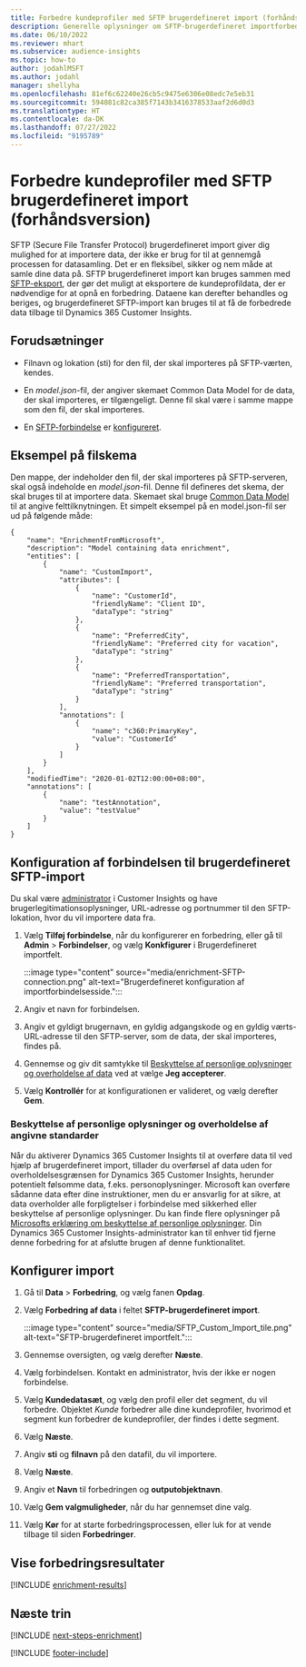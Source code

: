 ```yaml
---
title: Forbedre kundeprofiler med SFTP brugerdefineret import (forhåndsversion)
description: Generelle oplysninger om SFTP-brugerdefineret importforbedring.
ms.date: 06/10/2022
ms.reviewer: mhart
ms.subservice: audience-insights
ms.topic: how-to
author: jodahlMSFT
ms.author: jodahl
manager: shellyha
ms.openlocfilehash: 81ef6c62240e26cb5c9475e6306e08edc7e5eb31
ms.sourcegitcommit: 594081c82ca385f7143b3416378533aaf2d6d0d3
ms.translationtype: HT
ms.contentlocale: da-DK
ms.lasthandoff: 07/27/2022
ms.locfileid: "9195789"
---
```

# <a name="enrich-customer-profiles-with-sftp-custom-import-preview"></a>Forbedre kundeprofiler med SFTP brugerdefineret import (forhåndsversion)

SFTP (Secure File Transfer Protocol) brugerdefineret import giver dig mulighed for at importere data, der ikke er brug for til at gennemgå processen for datasamling. Det er en fleksibel, sikker og nem måde at samle dine data på. SFTP brugerdefineret import kan bruges sammen med [SFTP-eksport](export-sftp.md), der gør det muligt at eksportere de kundeprofildata, der er nødvendige for at opnå en forbedring. Dataene kan derefter behandles og beriges, og brugerdefineret SFTP-import kan bruges til at få de forbedrede data tilbage til Dynamics 365 Customer Insights.

## <a name="prerequisites"></a>Forudsætninger

- Filnavn og lokation (sti) for den fil, der skal importeres på SFTP-værten, kendes.

- En *model.json*-fil, der angiver skemaet Common Data Model for de data, der skal importeres, er tilgængeligt. Denne fil skal være i samme mappe som den fil, der skal importeres.

- En [SFTP-forbindelse](connections.md) er [konfigureret](#configure-the-connection-for-sftp-custom-import).

## <a name="file-schema-example"></a>Eksempel på filskema

Den mappe, der indeholder den fil, der skal importeres på SFTP-serveren, skal også indeholde en *model.json*-fil. Denne fil defineres det skema, der skal bruges til at importere data. Skemaet skal bruge [Common Data Model](/common-data-model/) til at angive felttilknytningen. Et simpelt eksempel på en model.json-fil ser ud på følgende måde:

```
{
    "name": "EnrichmentFromMicrosoft",
    "description": "Model containing data enrichment",
    "entities": [
        {
            "name": "CustomImport",
            "attributes": [
                {
                    "name": "CustomerId",
                    "friendlyName": "Client ID",
                    "dataType": "string"
                },
                {
                    "name": "PreferredCity",
                    "friendlyName": "Preferred city for vacation",
                    "dataType": "string"
                },
                {
                    "name": "PreferredTransportation",
                    "friendlyName": "Preferred transportation",
                    "dataType": "string"
                }
            ],
            "annotations": [
                {
                    "name": "c360:PrimaryKey",
                    "value": "CustomerId"
                }
            ]
        }
    ],
    "modifiedTime": "2020-01-02T12:00:00+08:00",
    "annotations": [
        {
            "name": "testAnnotation",
            "value": "testValue"
        }
    ]
}
```

## <a name="configure-the-connection-for-sftp-custom-import"></a>Konfiguration af forbindelsen til brugerdefineret SFTP-import

Du skal være [administrator](permissions.md#admin) i Customer Insights og have brugerlegitimationsoplysninger, URL-adresse og portnummer til den SFTP-lokation, hvor du vil importere data fra.

1. Vælg **Tilføj forbindelse**, når du konfigurerer en forbedring, eller gå til **Admin** > **Forbindelser**, og vælg **Konkfigurer** i Brugerdefineret importfelt.

   :::image type="content" source="media/enrichment-SFTP-connection.png" alt-text="Brugerdefineret konfiguration af importforbindelsesside.":::

1. Angiv et navn for forbindelsen.

1. Angiv et gyldigt brugernavn, en gyldig adgangskode og en gyldig værts-URL-adresse til den SFTP-server, som de data, der skal importeres, findes på.

1. Gennemse og giv dit samtykke til [Beskyttelse af personlige oplysninger og overholdelse af data](#data-privacy-and-compliance) ved at vælge **Jeg accepterer**.

1. Vælg **Kontrollér** for at konfigurationen er valideret, og vælg derefter **Gem**.

### <a name="data-privacy-and-compliance"></a>Beskyttelse af personlige oplysninger og overholdelse af angivne standarder

Når du aktiverer Dynamics 365 Customer Insights til at overføre data til ved hjælp af brugerdefineret import, tillader du overførsel af data uden for overholdelsesgrænsen for Dynamics 365 Customer Insights, herunder potentielt følsomme data, f.eks. personoplysninger. Microsoft kan overføre sådanne data efter dine instruktioner, men du er ansvarlig for at sikre, at data overholder alle forpligtelser i forbindelse med sikkerhed eller beskyttelse af personlige oplysninger. Du kan finde flere oplysninger på [Microsofts erklæring om beskyttelse af personlige oplysninger](https://go.microsoft.com/fwlink/?linkid=396732).
Din Dynamics 365 Customer Insights-administrator kan til enhver tid fjerne denne forbedring for at afslutte brugen af denne funktionalitet.

## <a name="configure-the-import"></a>Konfigurer import

1. Gå til **Data** > **Forbedring**, og vælg fanen **Opdag**.

1. Vælg **Forbedring af data** i feltet **SFTP-brugerdefineret import**.

   :::image type="content" source="media/SFTP_Custom_Import_tile.png" alt-text="SFTP-brugerdefineret importfelt.":::

1. Gennemse oversigten, og vælg derefter **Næste**.

1. Vælg forbindelsen. Kontakt en administrator, hvis der ikke er nogen forbindelse.

1. Vælg **Kundedatasæt**, og vælg den profil eller det segment, du vil forbedre. Objektet *Kunde* forbedrer alle dine kundeprofiler, hvorimod et segment kun forbedrer de kundeprofiler, der findes i dette segment.

1. Vælg **Næste**.

1. Angiv **sti** og **filnavn** på den datafil, du vil importere.

1. Vælg **Næste**.

1. Angiv et **Navn** til forbedringen og **outputobjektnavn**.

1. Vælg **Gem valgmuligheder**, når du har gennemset dine valg.

1. Vælg **Kør** for at starte forbedringsprocessen, eller luk for at vende tilbage til siden **Forbedringer**.

## <a name="view-enrichment-results"></a>Vise forbedringsresultater

[!INCLUDE [enrichment-results](includes/enrichment-results.md)]

## <a name="next-steps"></a>Næste trin

[!INCLUDE [next-steps-enrichment](includes/next-steps-enrichment.md)]

[!INCLUDE [footer-include](includes/footer-banner.md)]
